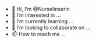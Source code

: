 - 👋 Hi, I’m @Nurselinserin
- 👀 I’m interested in ...
- 🌱 I’m currently learning ...
- 💞️ I’m looking to collaborate on ...
- 📫 How to reach me ...

<!---
Nurselinserin/Nurselinserin is a ✨ special ✨ repository because its `README.md` (this file) appears on your GitHub profile.
You can click the Preview link to take a look at your changes.
--->
